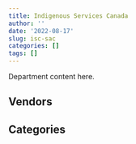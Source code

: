 ```yaml
---
title: Indigenous Services Canada
author: ''
date: '2022-08-17'
slug: isc-sac
categories: []
tags: []
---
```


<script src="/rmarkdown-libs/htmlwidgets/htmlwidgets.js"></script>
<link href="/rmarkdown-libs/datatables-css/datatables-crosstalk.css" rel="stylesheet" />
<script src="/rmarkdown-libs/datatables-binding/datatables.js"></script>
<script src="/rmarkdown-libs/jquery/jquery-3.6.0.min.js"></script>
<link href="/rmarkdown-libs/dt-core-bootstrap/css/dataTables.bootstrap.min.css" rel="stylesheet" />
<link href="/rmarkdown-libs/dt-core-bootstrap/css/dataTables.bootstrap.extra.css" rel="stylesheet" />
<script src="/rmarkdown-libs/dt-core-bootstrap/js/jquery.dataTables.min.js"></script>
<script src="/rmarkdown-libs/dt-core-bootstrap/js/dataTables.bootstrap.min.js"></script>
<link href="/rmarkdown-libs/crosstalk/css/crosstalk.min.css" rel="stylesheet" />
<script src="/rmarkdown-libs/crosstalk/js/crosstalk.min.js"></script>
<script src="/rmarkdown-libs/htmlwidgets/htmlwidgets.js"></script>
<link href="/rmarkdown-libs/datatables-css/datatables-crosstalk.css" rel="stylesheet" />
<script src="/rmarkdown-libs/datatables-binding/datatables.js"></script>
<script src="/rmarkdown-libs/jquery/jquery-3.6.0.min.js"></script>
<link href="/rmarkdown-libs/dt-core-bootstrap/css/dataTables.bootstrap.min.css" rel="stylesheet" />
<link href="/rmarkdown-libs/dt-core-bootstrap/css/dataTables.bootstrap.extra.css" rel="stylesheet" />
<script src="/rmarkdown-libs/dt-core-bootstrap/js/jquery.dataTables.min.js"></script>
<script src="/rmarkdown-libs/dt-core-bootstrap/js/dataTables.bootstrap.min.js"></script>
<link href="/rmarkdown-libs/crosstalk/css/crosstalk.min.css" rel="stylesheet" />
<script src="/rmarkdown-libs/crosstalk/js/crosstalk.min.js"></script>

Department content here.

## Vendors

<div id="htmlwidget-1" style="width:100%;height:auto;" class="datatables html-widget"></div>
<script type="application/json" data-for="htmlwidget-1">{"x":{"style":"bootstrap","filter":"none","vertical":false,"data":[["<a href=\"/vendors/3d_datacomm/\">3D DATACOMM<\/a>","<a href=\"/vendors/4_office_automation/\">4 OFFICE AUTOMATION<\/a>","<a href=\"/vendors/acklands_grainger/\">ACKLANDS GRAINGER<\/a>","<a href=\"/vendors/adapt_pharma_canada/\">ADAPT PHARMA CANADA<\/a>","<a href=\"/vendors/adga_group/\">ADGA GROUP<\/a>","<a href=\"/vendors/advanced_business_interiors/\">ADVANCED BUSINESS INTERIORS<\/a>","<a href=\"/vendors/advanced_chippewa_technologies/\">ADVANCED CHIPPEWA TECHNOLOGIES<\/a>","<a href=\"/vendors/advanced_paramedic/\">ADVANCED PARAMEDIC<\/a>","<a href=\"/vendors/als_canada/\">ALS CANADA<\/a>","<a href=\"/vendors/altis_human_resources/\">ALTIS HUMAN RESOURCES<\/a>","<a href=\"/vendors/amdocs/\">AMDOCS<\/a>","<a href=\"/vendors/applied_electonics/\">APPLIED ELECTONICS<\/a>","<a href=\"/vendors/arcadis_canada/\">ARCADIS CANADA<\/a>","<a href=\"/vendors/artemp_personnel_services/\">ARTEMP PERSONNEL SERVICES<\/a>","<a href=\"/vendors/asokan_business_interiors/\">ASOKAN BUSINESS INTERIORS<\/a>","<a href=\"/vendors/avi_spl_canada/\">AVI SPL CANADA<\/a>","<a href=\"/vendors/baxter/\">BAXTER<\/a>","<a href=\"/vendors/bayshore_healthcare/\">BAYSHORE HEALTHCARE<\/a>","<a href=\"/vendors/bdo_canada/\">BDO CANADA<\/a>","<a href=\"/vendors/bell_canada/\">BELL CANADA<\/a>","<a href=\"/vendors/biomerieux_canada/\">BIOMERIEUX CANADA<\/a>","<a href=\"/vendors/bmc_software_canada/\">BMC SOFTWARE CANADA<\/a>","<a href=\"/vendors/boehm_hotel/\">BOEHM HOTEL<\/a>","<a href=\"/vendors/bureau_veritas_canada/\">BUREAU VERITAS CANADA<\/a>","<a href=\"/vendors/calian/\">CALIAN<\/a>","<a href=\"/vendors/canadian_bank_note_company/\">CANADIAN BANK NOTE COMPANY<\/a>","<a href=\"/vendors/canadian_corps_of_commissionaires/\">CANADIAN CORPS OF COMMISSIONAIRES<\/a>","<a href=\"/vendors/canadian_development_consultants/\">CANADIAN DEVELOPMENT CONSULTANTS<\/a>","<a href=\"/vendors/canon/\">CANON<\/a>","<a href=\"/vendors/cdw_canada/\">CDW CANADA<\/a>","<a href=\"/vendors/charron_human_resources/\">CHARRON HUMAN RESOURCES<\/a>","<a href=\"/vendors/cnw_group/\">CNW GROUP<\/a>","<a href=\"/vendors/cofomo/\">COFOMO<\/a>","<a href=\"/vendors/colliers_project_leaders/\">COLLIERS PROJECT LEADERS<\/a>","<a href=\"/vendors/compucom_canada/\">COMPUCOM CANADA<\/a>","<a href=\"/vendors/coradix_technology_consulting/\">CORADIX TECHNOLOGY CONSULTING<\/a>","<a href=\"/vendors/cossette_communications/\">COSSETTE COMMUNICATIONS<\/a>","<a href=\"/vendors/deloitte_and_touche/\">DELOITTE AND TOUCHE<\/a>","<a href=\"/vendors/donna_cona/\">DONNA CONA<\/a>","<a href=\"/vendors/draeger_canada/\">DRAEGER CANADA<\/a>","<a href=\"/vendors/dynabook_canada/\">DYNABOOK CANADA<\/a>","<a href=\"/vendors/dynamic_personnel_consultants/\">DYNAMIC PERSONNEL CONSULTANTS<\/a>","<a href=\"/vendors/ebsco_canada/\">EBSCO CANADA<\/a>","<a href=\"/vendors/eclipsys_solutions/\">ECLIPSYS SOLUTIONS<\/a>","<a href=\"/vendors/ecole_de_langues_abce/\">ECOLE DE LANGUES ABCE<\/a>","<a href=\"/vendors/ecole_de_langues_la_cite/\">ECOLE DE LANGUES LA CITE<\/a>","<a href=\"/vendors/ekos_research_associates/\">EKOS RESEARCH ASSOCIATES<\/a>","<a href=\"/vendors/emergent_biosolutions/\">EMERGENT BIOSOLUTIONS<\/a>","<a href=\"/vendors/ernst_young/\">ERNST YOUNG<\/a>","<a href=\"/vendors/esbe_scientific_industries/\">ESBE SCIENTIFIC INDUSTRIES<\/a>","<a href=\"/vendors/esri/\">ESRI<\/a>","<a href=\"/vendors/excel_human_resources/\">EXCEL HUMAN RESOURCES<\/a>","<a href=\"/vendors/express_scripts_canada/\">EXPRESS SCRIPTS CANADA<\/a>","<a href=\"/vendors/fast_forward_french/\">FAST FORWARD FRENCH<\/a>","<a href=\"/vendors/fast_track_staffing/\">FAST TRACK STAFFING<\/a>","<a href=\"/vendors/fca_canada/\">FCA CANADA<\/a>","<a href=\"/vendors/ford_motor_company/\">FORD MOTOR COMPANY<\/a>","<a href=\"/vendors/fujitsu/\">FUJITSU<\/a>","<a href=\"/vendors/gartner/\">GARTNER<\/a>","<a href=\"/vendors/gc_strategies/\">GC STRATEGIES<\/a>","<a href=\"/vendors/general_electric_canada/\">GENERAL ELECTRIC CANADA<\/a>","<a href=\"/vendors/general_motors/\">GENERAL MOTORS<\/a>","<a href=\"/vendors/getinge_canada/\">GETINGE CANADA<\/a>","<a href=\"/vendors/global_knowledge/\">GLOBAL KNOWLEDGE<\/a>","<a href=\"/vendors/global_upholstery/\">GLOBAL UPHOLSTERY<\/a>","<a href=\"/vendors/goss_gilroy/\">GOSS GILROY<\/a>","<a href=\"/vendors/grand_toy/\">GRAND TOY<\/a>","<a href=\"/vendors/graybridge_international_consulting/\">GRAYBRIDGE INTERNATIONAL CONSULTING<\/a>","<a href=\"/vendors/hitrac/\">HITRAC<\/a>","<a href=\"/vendors/hypertec/\">HYPERTEC<\/a>","<a href=\"/vendors/hyundai_auto_canada/\">HYUNDAI AUTO CANADA<\/a>","<a href=\"/vendors/ibm_canada/\">IBM CANADA<\/a>","<a href=\"/vendors/ifathom/\">IFATHOM<\/a>","<a href=\"/vendors/imperial_oil/\">IMPERIAL OIL<\/a>","<a href=\"/vendors/inland_audio_visual/\">INLAND AUDIO VISUAL<\/a>","<a href=\"/vendors/integra_networks/\">INTEGRA NETWORKS<\/a>","<a href=\"/vendors/ipss/\">IPSS<\/a>","<a href=\"/vendors/iron_mountain/\">IRON MOUNTAIN<\/a>","<a href=\"/vendors/itex/\">ITEX<\/a>","<a href=\"/vendors/johnson_controls_canada/\">JOHNSON CONTROLS CANADA<\/a>","<a href=\"/vendors/jumping_elephants/\">JUMPING ELEPHANTS<\/a>","<a href=\"/vendors/konica_minolta_business_solutions/\">KONICA MINOLTA BUSINESS SOLUTIONS<\/a>","<a href=\"/vendors/kpmg/\">KPMG<\/a>","<a href=\"/vendors/kubota_canada/\">KUBOTA CANADA<\/a>","<a href=\"/vendors/levitt_safety/\">LEVITT SAFETY<\/a>","<a href=\"/vendors/lionbridge/\">LIONBRIDGE<\/a>","<a href=\"/vendors/lumina_it/\">LUMINA IT<\/a>","<a href=\"/vendors/macdonald_dettwiler_and_associates/\">MACDONALD DETTWILER AND ASSOCIATES<\/a>","<a href=\"/vendors/maxsys_staffing_and_consulting/\">MAXSYS STAFFING AND CONSULTING<\/a>","<a href=\"/vendors/mckesson_canada/\">MCKESSON CANADA<\/a>","<a href=\"/vendors/media_q/\">MEDIA Q<\/a>","<a href=\"/vendors/medtronic_canada/\">MEDTRONIC CANADA<\/a>","<a href=\"/vendors/microsoft_canada/\">MICROSOFT CANADA<\/a>","<a href=\"/vendors/ministry_of_finance/\">MINISTRY OF FINANCE<\/a>","<a href=\"/vendors/mitsubishi_motor_sales/\">MITSUBISHI MOTOR SALES<\/a>","<a href=\"/vendors/miwayawin_health_care/\">MIWAYAWIN HEALTH CARE<\/a>","<a href=\"/vendors/mnp/\">MNP<\/a>","<a href=\"/vendors/mobile_resource_group/\">MOBILE RESOURCE GROUP<\/a>","<a href=\"/vendors/morpho_canada/\">MORPHO CANADA<\/a>","<a href=\"/vendors/nations_translation_group/\">NATIONS TRANSLATION GROUP<\/a>","<a href=\"/vendors/nattiq/\">NATTIQ<\/a>","<a href=\"/vendors/nisha_techonologies/\">NISHA TECHONOLOGIES<\/a>","<a href=\"/vendors/nitam_solutions/\">NITAM SOLUTIONS<\/a>","<a href=\"/vendors/nova_networks/\">NOVA NETWORKS<\/a>","<a href=\"/vendors/onx_enterprise_solutions/\">ONX ENTERPRISE SOLUTIONS<\/a>","<a href=\"/vendors/openframe_technologies/\">OPENFRAME TECHNOLOGIES<\/a>","<a href=\"/vendors/opentext/\">OPENTEXT<\/a>","<a href=\"/vendors/oracle_canada/\">ORACLE CANADA<\/a>","<a href=\"/vendors/orangutech/\">ORANGUTECH<\/a>","<a href=\"/vendors/paladin_group/\">PALADIN GROUP<\/a>","<a href=\"/vendors/pitney_bowes/\">PITNEY BOWES<\/a>","<a href=\"/vendors/pleiad_canada/\">PLEIAD CANADA<\/a>","<a href=\"/vendors/podolinsky_equipment/\">PODOLINSKY EQUIPMENT<\/a>","<a href=\"/vendors/pricewaterhouse_coopers/\">PRICEWATERHOUSE COOPERS<\/a>","<a href=\"/vendors/prologic_systems/\">PROLOGIC SYSTEMS<\/a>","<a href=\"/vendors/promaxis/\">PROMAXIS<\/a>","<a href=\"/vendors/proquest/\">PROQUEST<\/a>","<a href=\"/vendors/prosci_canada/\">PROSCI CANADA<\/a>","<a href=\"/vendors/purespirit_solutions/\">PURESPIRIT SOLUTIONS<\/a>","<a href=\"/vendors/qmr/\">QMR<\/a>","<a href=\"/vendors/quantum_management_services/\">QUANTUM MANAGEMENT SERVICES<\/a>","<a href=\"/vendors/quintet_consulting/\">QUINTET CONSULTING<\/a>","<a href=\"/vendors/r_e_gilmore_investments/\">R E GILMORE INVESTMENTS<\/a>","<a href=\"/vendors/r_r_international_translation/\">R R INTERNATIONAL TRANSLATION<\/a>","<a href=\"/vendors/randstad/\">RANDSTAD<\/a>","<a href=\"/vendors/raymond_chabot_grant_thornton/\">RAYMOND CHABOT GRANT THORNTON<\/a>","<a href=\"/vendors/s_p_global_market_intelligence/\">S P GLOBAL MARKET INTELLIGENCE<\/a>","<a href=\"/vendors/salesforce_canada/\">SALESFORCE CANADA<\/a>","<a href=\"/vendors/sas_institute/\">SAS INSTITUTE<\/a>","<a href=\"/vendors/scalar_decisions/\">SCALAR DECISIONS<\/a>","<a href=\"/vendors/siemens/\">SIEMENS<\/a>","<a href=\"/vendors/simplex_grinnell/\">SIMPLEX GRINNELL<\/a>","<a href=\"/vendors/slr_consulting_canada/\">SLR CONSULTING CANADA<\/a>","<a href=\"/vendors/snc_lavalin/\">SNC LAVALIN<\/a>","<a href=\"/vendors/softchoice/\">SOFTCHOICE<\/a>","<a href=\"/vendors/st_joseph_print_group/\">ST JOSEPH PRINT GROUP<\/a>","<a href=\"/vendors/stratos/\">STRATOS<\/a>","<a href=\"/vendors/stryker_canada/\">STRYKER CANADA<\/a>","<a href=\"/vendors/subaru_canada/\">SUBARU CANADA<\/a>","<a href=\"/vendors/systemscope/\">SYSTEMSCOPE<\/a>","<a href=\"/vendors/tag_hr/\">TAG HR<\/a>","<a href=\"/vendors/teknion/\">TEKNION<\/a>","<a href=\"/vendors/teksystems_canada/\">TEKSYSTEMS CANADA<\/a>","<a href=\"/vendors/telecom_computer_services/\">TELECOM COMPUTER SERVICES<\/a>","<a href=\"/vendors/tenaquip/\">TENAQUIP<\/a>","<a href=\"/vendors/the_aim_group/\">THE AIM GROUP<\/a>","<a href=\"/vendors/the_right_door_consulting/\">THE RIGHT DOOR CONSULTING<\/a>","<a href=\"/vendors/the_stevens_company/\">THE STEVENS COMPANY<\/a>","<a href=\"/vendors/the_vcan_group/\">THE VCAN GROUP<\/a>","<a href=\"/vendors/thermo_fisher_scientific/\">THERMO FISHER SCIENTIFIC<\/a>","<a href=\"/vendors/thg_the_history_group/\">THG THE HISTORY GROUP<\/a>","<a href=\"/vendors/thyssenkrupp_elevator/\">THYSSENKRUPP ELEVATOR<\/a>","<a href=\"/vendors/tiree/\">TIREE<\/a>","<a href=\"/vendors/toromont/\">TOROMONT<\/a>","<a href=\"/vendors/toshiba_canada/\">TOSHIBA CANADA<\/a>","<a href=\"/vendors/totem_offisource/\">TOTEM OFFISOURCE<\/a>","<a href=\"/vendors/toyota_canada/\">TOYOTA CANADA<\/a>","<a href=\"/vendors/tpg_technology_consultants/\">TPG TECHNOLOGY CONSULTANTS<\/a>","<a href=\"/vendors/transwest_air/\">TRANSWEST AIR<\/a>","<a href=\"/vendors/turtle_island_staffing/\">TURTLE ISLAND STAFFING<\/a>","<a href=\"/vendors/university_of_alberta/\">UNIVERSITY OF ALBERTA<\/a>","<a href=\"/vendors/university_of_ottawa/\">UNIVERSITY OF OTTAWA<\/a>","<a href=\"/vendors/vwr_international/\">VWR INTERNATIONAL<\/a>","<a href=\"/vendors/wajax/\">WAJAX<\/a>","<a href=\"/vendors/wampum_records/\">WAMPUM RECORDS<\/a>","<a href=\"/vendors/wood_canada/\">WOOD CANADA<\/a>","<a href=\"/vendors/xerox/\">XEROX<\/a>","<a href=\"/vendors/zoll_medical_canada/\">ZOLL MEDICAL CANADA<\/a>"],["$     55,581.28",null,"$     74,879.18",null,"$      8,436.69",null,null,null,"$     35,630.39","$    489,208.05","$  1,419,667.50",null,null,"$    385,915.17",null,null,null,"$      2,240.55","$    232,030.26",null,null,null,null,"$    105,794.32","$    183,302.00",null,null,null,"$     10,148.22",null,null,null,null,"$    380,280.88",null,"$    241,793.02",null,"$     18,628.31","$  5,000,000.00",null,null,"$     21,820.21","$      4,304.63",null,"$     52,112.67",null,null,null,"$    360,410.94",null,null,"$     42,305.59","$ 21,224,022.25",null,null,null,null,null,null,null,"$    491,151.90",null,null,null,null,null,null,null,null,null,"$     79,115.82",null,null,"$    269,510.35",null,"$     46,037.15",null,"$     57,747.29",null,null,null,null,"$     49,196.57",null,null,"$     22,645.50",null,null,"$     37,882.32",null,null,null,null,null,null,"$  1,715,100.36","$    135,590.68",null,null,null,null,null,null,null,null,null,null,"$  1,216,348.31",null,null,null,"$     10,806.18",null,"$    867,457.05",null,"$     22,126.04",null,null,null,"$    542,028.18","$     34,462.97","$     13,497.97",null,null,"$     10,615.50","$     79,800.00","$      8,676.45",null,null,null,"$     52,500.00",null,null,"$     60,065.88",null,null,null,null,"$    256,017.82",null,"$      6,586.54","$     13,354.43",null,null,null,null,"$     22,798.46","$     49,322.60",null,"$     10,723.90","$     19,978.51",null,"$    131,977.60",null,null,null,null,null,"$  1,554,590.10",null,null,null,null,"$     31,497.92",null,"$     75,243.92","$     11,744.94","$    231,316.41"],[null,"$      3,652.15","$     12,070.02",null,"$      8,436.69","$     36,531.06","$    470,717.49","$  1,181,651.36","$  1,909,781.24","$    594,723.61","$    353,944.50","$     27,863.05","$     71,063.34","$    468,648.42","$    141,628.85",null,null,"$     30,288.91","$    244,649.24","$    485,131.26",null,null,null,"$    182,145.89","$    209,638.54","$     18,155.04","$     51,323.86","$     10,381.35","$     25,730.05","$    188,004.56",null,"$     39,413.84",null,"$    469,815.62","$    280,658.61","$    298,464.20","$    473,033.82","$    154,530.34","$  5,126,664.27",null,null,"$     46,962.95","$    101,845.37","$        712.47","$     81,406.93",null,null,null,"$    360,410.94",null,"$     31,474.10","$    130,454.98","$ 21,224,022.25","$     16,000.00",null,"$     65,480.10",null,"$     25,088.40","$     90,441.70","$    105,090.00",null,null,null,"$        447.49","$     24,824.10",null,"$     19,262.25",null,null,"$    105,911.13",null,"$    576,794.84","$     55,762.88",null,null,"$     28,133.81","$    669,540.54","$    703,931.92",null,null,null,null,"$     78,973.43",null,null,"$     38,624.34","$      3,298.92",null,"$     49,558.38",null,null,null,null,"$  2,453,758.97",null,"$    422,901.46","$     93,613.29","$    147,073.33",null,null,"$     26,816.36","$    934,688.48","$    126,802.04",null,"$     13,043.47","$     26,247.76","$    154,521.39","$  1,313,014.32",null,null,null,"$     75,543.09",null,null,null,"$     22,126.04","$      5,198.33",null,null,"$    993,568.76","$     63,149.40","$     48,821.23","$     13,863.15",null,null,"$    177,600.61","$    102,158.18",null,null,"$      1,862.93",null,"$     60,172.17","$      7,701.97","$     76,370.60","$     11,237.82","$     39,512.30","$     38,655.94","$     11,558.40","$     23,473.80",null,"$     12,362.43",null,null,null,null,"$     25,879.12","$    404,871.71","$     44,935.00","$     49,554.23",null,"$    156,673.74",null,"$    337,966.20","$     47,790.33","$    492,670.22",null,null,null,"$  1,467,523.55","$     80,800.65",null,"$      7,369.06",null,null,"$    609,820.67","$    416,173.42","$     11,744.94",null],[null,"$     11,046.99",null,null,"$     48,868.97",null,null,"$  3,574,251.23","$  2,104,055.95","$    853,942.60",null,"$    382,460.86","$     40,706.19","$    422,980.67",null,null,"$     37,467.02","$     65,276.24","$    259,893.11","$    772,782.05",null,null,null,"$    182,644.92","$    531,554.86","$    249,052.34",null,null,"$     47,961.13",null,"$     20,676.34","$     52,840.54",null,"$    948,395.03",null,"$    211,893.97",null,"$     90,601.35","$  4,455,679.81",null,"$    344,735.30",null,"$    317,950.92","$     17,913.48","$     19,823.56","$     18,645.00","$     26,549.65",null,"$    361,398.37",null,"$     28,472.17","$    466,442.97","$ 21,282,170.26","$     22,500.00","$     14,595.00","$    161,780.75","$    749,120.37","$     66,983.58","$    483,841.18",null,"$     95,850.51","$     52,588.07",null,"$     23,397.39",null,null,"$     18,857.16",null,null,null,null,"$    836,260.10",null,"$    336,272.07",null,"$     11,873.85",null,"$    489,626.72",null,"$     26,748.19",null,"$     42,757.51","$    128,424.25","$     29,111.85","$     16,690.77","$     38,730.16","$     11,390.63",null,null,null,null,null,"$  1,958,738.29","$  3,053,277.10","$    392,382.90",null,"$     17,325.00","$    148,288.81","$     15,437.42",null,"$     76,083.64","$  1,467,341.96",null,null,"$     68,899.82","$     93,268.75","$    352,678.43","$    410,535.23","$     41,767.67","$     38,908.14",null,null,"$     96,994.86",null,"$    131,350.71","$     30,374.03","$     56,175.51",null,"$     19,973.87","$    878,733.46","$    100,253.88","$     38,250.79",null,null,null,null,"$     93,761.62",null,null,"$     21,346.02","$      9,518.60",null,"$     60,515.48","$     53,150.32","$     63,457.55",null,"$    226,433.21","$     53,587.80","$    254,500.57","$     14,496.16","$     47,515.24",null,"$     28,189.83",null,null,"$    103,194.69","$    406,052.93",null,null,"$     26,162.33",null,"$     11,684.66","$    775,832.12","$     36,217.13",null,null,null,null,"$  2,972,029.78",null,null,"$     63,283.97","$     21,840.00",null,null,"$    199,559.96","$    169,829.95","$    111,198.09"],[null,"$     11,016.81",null,"$    184,000.00",null,"$    117,375.89","$    121,333.09","$  5,244,366.75","$  2,098,307.16","$    481,431.47","$  1,475,402.60","$     13,859.56",null,"$    301,378.45","$      8,835.53","$     42,522.33","$    652,925.61","$ 12,375,322.72","$     32,589.29",null,"$     21,977.56","$     27,635.86","$  4,329,721.76","$    182,145.89","$    515,885.43","$    727,232.83","$    775,780.15",null,"$     41,208.05","$    190,176.56","$     67,980.86",null,"$     14,238.26","$    326,886.23",null,"$     39,321.45","$  1,026,730.09","$     33,900.00","$    666,859.41","$     52,185.42","$  2,000,929.17",null,"$     55,249.70",null,"$     88,711.88",null,"$     26,992.15","$    692,911.80",null,"$    297,618.05","$    106,642.45","$    162,234.49","$  5,175,172.55","$     84,259.72","$     48,913.54","$    792,749.68","$     77,484.23",null,null,null,null,"$    756,080.22","$      5,473.75","$      1,150.69",null,"$     16,356.59",null,"$     44,054.97","$     98,715.75","$    159,146.27",null,"$    681,743.15",null,"$    382,742.44","$     13,775.87",null,null,"$    433,118.90","$        355.88","$     58,272.84","$     36,790.05","$     88,652.19",null,null,"$     32,321.82","$      5,059.00",null,"$     36,792.00",null,"$  2,487,418.19","$      5,004.09","$     92,987.47","$  2,473,813.97","$  2,715,397.92",null,null,"$     37,361.75","$     88,459.99",null,"$     57,162.51",null,"$    536,389.39",null,"$     10,040.10","$     34,492.50",null,"$     17,839.80","$  1,700,064.77","$     26,806.86","$      5,024.76","$      1,677.64",null,"$     27,979.29",null,"$     38,481.24","$     53,364.08","$      4,414.63","$     39,676.35","$    490,358.53","$    987,267.95",null,null,"$     10,223.58","$      2,127.38",null,"$    170,162.87",null,"$    278,871.86","$     89,479.19",null,"$     68,852.99",null,null,null,"$    855,883.85","$     14,917.99","$     39,800.00","$    176,242.06","$     11,847.42","$     51,369.90",null,"$     12,287.33","$     85,981.27","$    145,275.93","$     13,549.27","$     12,710.34","$    330,644.49","$    311,936.20",null,"$     52,402.14",null,"$     15,565.33",null,"$    696,605.95",null,"$      6,180.49","$    432,927.73","$     36,792.00","$  8,161,003.96",null,"$      3,350.26","$     21,194.97",null,null,null,null,"$    114,720.04","$     34,182.48"]],"container":"<table class=\"table table-striped table-hover row-border order-column display\">\n  <thead>\n    <tr>\n      <th>Vendor<\/th>\n      <th>2017-2018<\/th>\n      <th>2018-2019<\/th>\n      <th>2019-2020<\/th>\n      <th>2020-2021<\/th>\n    <\/tr>\n  <\/thead>\n<\/table>","options":{"order":[[4,"desc"]],"pageLength":10,"autoWidth":true,"columnDefs":[],"orderClasses":false}},"evals":[],"jsHooks":[]}</script>

## Categories

<div id="htmlwidget-2" style="width:100%;height:auto;" class="datatables html-widget"></div>
<script type="application/json" data-for="htmlwidget-2">{"x":{"style":"bootstrap","filter":"none","vertical":false,"data":[["<a href=\"/categories/1_facilities_and_construction/\">Facilities and construction<\/a>","<a href=\"/categories/10_office_management/\">Office management<\/a>","<a href=\"/categories/2_professional_services/\">Professional services<\/a>","<a href=\"/categories/3_information_technology/\">Information technology<\/a>","<a href=\"/categories/4_medical/\">Medical<\/a>","<a href=\"/categories/5_transportation_and_logistics/\">Transportation and logistics<\/a>","<a href=\"/categories/6_industrial_products_and_services/\">Industrial products and services<\/a>","<a href=\"/categories/7_travel/\">Travel<\/a>","<a href=\"/categories/8_security_and_protection/\">Security and protection<\/a>","<a href=\"/categories/9_human_capital/\">Human capital<\/a>",null],["$    778,334.45","$    193,549.66","$ 10,418,193.55","$  3,055,607.08","$ 28,236,266.11","$    771,169.53","$  1,406,284.70","$  1,881,593.84",null,"$    221,736.71",null],["$  1,217,024.76","$  1,011,271.33","$ 18,022,763.25","$  9,836,052.20","$ 38,247,096.38","$    268,470.87","$    904,861.10","$  2,101,381.84","$     51,323.86","$    888,784.06","$     10,163.90"],["$    603,948.03","$  1,772,657.49","$ 18,873,873.39","$  8,434,793.19","$ 45,592,330.84","$  2,551,436.49","$  1,034,305.92","$  3,307,460.03",null,"$  1,526,916.18","$     12,156.82"],["$  1,468,136.47","$  2,341,636.50","$ 14,050,816.82","$ 15,709,627.70","$ 63,535,915.71","$ 11,971,321.53","$  1,731,321.65","$ 14,188,360.21","$    837,877.04","$  1,297,661.94","$     72,267.08"]],"container":"<table class=\"table table-striped table-hover row-border order-column display\">\n  <thead>\n    <tr>\n      <th>Category<\/th>\n      <th>2017-2018<\/th>\n      <th>2018-2019<\/th>\n      <th>2019-2020<\/th>\n      <th>2020-2021<\/th>\n    <\/tr>\n  <\/thead>\n<\/table>","options":{"order":[[4,"desc"]],"pageLength":20,"autoWidth":true,"columnDefs":[],"orderClasses":false,"lengthMenu":[10,20,25,50,100]}},"evals":[],"jsHooks":[]}</script>
